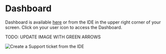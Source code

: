 # Dashboard

Dashboard is available [here](https://dashboard.codeanywhere.com/) or from the IDE in the upper right corner of your screen. Click on your user icon to access the Dashboard.

TODO: UPDATE IMAGE WITH GREEN ARROWS
<p><img src="/images/dashboard/1.png" alt="Create a Support ticket from the IDE" class="width-90"/></p>
